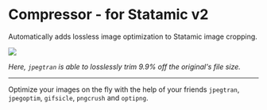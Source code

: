 # Compressor - for Statamic v2
Automatically adds lossless image optimization to Statamic image cropping.

![](http://than.to/T1n7.png)

_Here, `jpegtran` is able to losslessly trim 9.9% off the original's file size._

-----

Optimize your images on the fly with the help of your friends `jpegtran`, `jpegoptim`, `gifsicle`, `pngcrush` and `optipng`.
